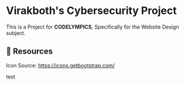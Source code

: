 # Virakboth's Cybersecurity Project

This is a Project for **CODELYMPICS**, Specifically for the Website Design subject.

## 📝 Resources

Icon Source: https://icons.getbootstrap.com/

test
